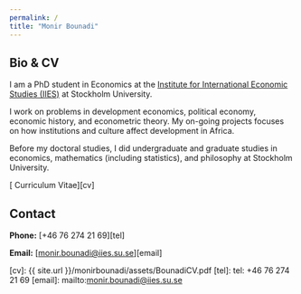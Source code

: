 ```yaml
---
permalink: /
title: "Monir Bounadi"
---
```


## Bio & CV

I am a PhD student in Economics at the [Institute for International Economic Studies (IIES)](https://www.iies.su.se/) at Stockholm University. 

I work on problems in development economics, political economy, economic history, and econometric theory. My on-going projects focuses on how institutions and culture affect development in Africa.

Before my doctoral studies, I did undergraduate and graduate studies in economics, mathematics (including statistics), and philosophy at Stockholm University.

[<i class="fas fa-file-pdf"></i> Curriculum Vitae][cv]

## Contact

**Phone:** [+46 76 274 21 69][tel]

**Email:** [monir.bounadi@iies.su.se][email]

[cv]: {{ site.url }}/monirbounadi/assets/BounadiCV.pdf
[tel]: tel: +46 76 274 21 69
[email]: mailto:monir.bounadi@iies.su.se
